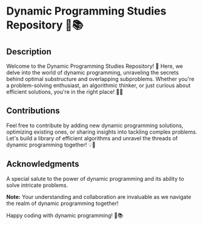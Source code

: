 # Dynamic Programming Studies Repository 🧠📚

## Description

Welcome to the Dynamic Programming Studies Repository! 🧠 Here, we delve into the world of dynamic programming, unraveling the secrets behind optimal substructure and overlapping subproblems. Whether you're a problem-solving enthusiast, an algorithmic thinker, or just curious about efficient solutions, you're in the right place! 🚀✨

## Contributions

Feel free to contribute by adding new dynamic programming solutions, optimizing existing ones, or sharing insights into tackling complex problems. Let's build a library of efficient algorithms and unravel the threads of dynamic programming together! 💡🔗

## Acknowledgments

A special salute to the power of dynamic programming and its ability to solve intricate problems. 

**Note:** Your understanding and collaboration are invaluable as we navigate the realm of dynamic programming together!

Happy coding with dynamic programming! 🧠📚
